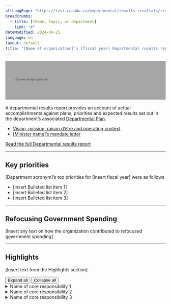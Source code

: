 ```yaml
---
altLangPage: "https://test.canada.ca/experimental/results-resultats/rrm-en-un-coup-doeil.html"
breadcrumbs:
  - title: [theme, topic, or department]
    link: "#"
dateModified: 2024-04-25
language: en
layout: default
title: "[Name of organization]’s [fiscal year] Departmental results report: At a glance"
---
```


<link rel="stylesheet" type="text/css" href="results-resultats/css/theme.min.css" />
<div class="mwsgeneric-base-html parbase section">
    <img alt="" class="img-responsive center-block mrgn-tp-lg mrgn-bttm-lg" src="https://raw.githubusercontent.com/gc-proto/experimental/master/results-resultats/banner.png">
  <p>A departmental results report provides an  account of actual accomplishments against plans, priorities and expected  results set out in the department&rsquo;s associated <a href="https://test.canada.ca/experimental/departmental-plans-ministeriels/dp-at-glance.html">Departmental  Plan</a>.</p>
<ul>
    <li><a href="#">Vision, mission, raison d&#8217;être and operating context</a></li>
    <li><a href="#">[Minister name]&#8217;s mandate letter</a></li>
  </ul> 

 
  <div class="clearfix"></div>
  <section class="mrgn-tp-lg">
    <p><a href="https://test.canada.ca/experimental/results-resultats/drr-full-page.html" class="btn btn-primary btn-lg">Read the full Departmental results report</a></p>
  </section>
  <hr>
  <section class="mrgn-bttm-lg mrgn-tp-lg">
    <h2>Key priorities</h2>
    <p>[Department acronym]’s top priorities for [insert fiscal year] were as follows</p>
    <ul>
      <li>[insert Bulleted list item 1]</li>
      <li>[insert Bulleted list item 2]</li>
      <li>[insert Bulleted list item 3]</li>
    </ul>
  </section>
  <hr>
  <section class="mrgn-bttm-lg mrgn-tp-lg">
    <h2>Refocusing Government Spending</h2>
    <p>[Insert any text on how the organization contributed to refocused government spending]</p>
  </section>
  <hr>
  <section class="mrgn-bttm-lg mrgn-tp-lg">
    <h2>Highlights</h2>
    <p>[Insert text from the Highlights section]</p>
   <section id="cores"> <div class="btn-group mrgn-bttm-md">
<button type="button" class="btn btn-default wb-toggle" data-toggle="{&quot;selector&quot;: &quot;details&quot;, &quot;parent&quot;: &quot;#cores&quot;, &quot;type&quot;: &quot;on&quot;}">Expand all</button>
<button type="button" class="btn btn-default wb-toggle" data-toggle="{&quot;selector&quot;: &quot;details&quot;, &quot;parent&quot;: &quot;#cores&quot;, &quot;type&quot;: &quot;off&quot;}">Collapse all</button>
</div>
      <details class="brdr-tp brdr-rght brdr-bttm brdr-lft">
        <summary class="wb-toggle" data-toggle='{"print":"on"}'>Name of core responsibility 1</summary>
        <section>
            <p><strong>Actual spending:</strong> [Insert amount]</p>
            <p><strong>Actual human resources:</strong> [Insert number]</p>
            <p><strong>Departmental results:</strong></p>
              <ul>
                <li>[insert Bulleted list  item 1]</li>
                <li>[insert Bulleted list  item 2]</li>
                <li>[insert Bulleted list  item 3]</li>
              </ul>
        <p>More information about [name of core responsibility]  can be found in the <a href="#">Results achieved for core responsibilities and internal services</a> [hyperlink to full plan, core responsibility 1, progress on results section] section of the full Departmental  Results Report.</p> </section>
      </details>
      <details class="brdr-tp brdr-rght brdr-bttm brdr-lft">
        <summary class="wb-toggle" data-toggle='{"print":"on"}'>Name of core responsibility 2</summary>
        <section>
            <p><strong>Actual spending:</strong> [Insert amount]</p>
            <p><strong>Actual human resources:</strong> [Insert number]</p>
            <p><strong>Departmental results:</strong></p>
              <ul>
                <li>[insert Bulleted list  item 1]</li>
                <li>[insert Bulleted list  item 2]</li>
                <li>[insert Bulleted list  item 3]</li>
              </ul>
        <p>More information about [name of core responsibility]  can be found in the <a href="#">Results achieved for core responsibilities and internal services</a> [hyperlink to full plan, core responsibility 2, progress on results section] section of the full Departmental  Results Report.</p> </section>
      </details>
      <details class="brdr-tp brdr-rght brdr-bttm brdr-lft">
        <summary class="wb-toggle" data-toggle='{"print":"on"}'>Name of core responsibility 3</summary>
        <section>
            <p><strong>Actual spending:</strong> [Insert amount]</p>
            <p><strong>Actual human resources:</strong> [Insert number]</p>
            <p><strong>Departmental results:</strong></p>
              <ul>
                <li>[insert Bulleted list  item 1]</li>
                <li>[insert Bulleted list  item 2]</li>
                <li>[insert Bulleted list  item 3]</li>
              </ul>
        <p>More information about [name of core responsibility]  can be found in the <a href="#">Results achieved for core responsibilities and internal services</a> [hyperlink to full plan, core responsibility 3, progress on results section] section of the full Departmental  Results Report.</p> </section>
      </details>
    </section>
  </section>
</div>
